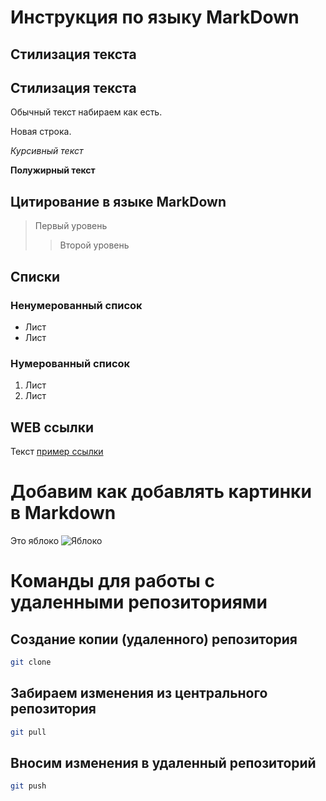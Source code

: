 # Инструкция по языку MarkDown

## Cтилизация текста
## Стилизация текста
Обычный текст набираем как есть.

Новая строка.

*Курсивный текст*

**Полужирный текст**

## Цитирование в языке MarkDown
> Первый уровень
>> Второй уровень

## Списки
### Ненумерованный список
* Лист
* Лист

### Нумерованный список
1. Лист
2. Лист

## WEB ссылки
Текст [пример ссылки](http.example.com "Всплывающая подсказка")

# Добавим как добавлять картинки в Markdown
Это яблоко
![Яблоко](apple.webp)

# Команды для работы с удаленными репозиториями
## Создание копии (удаленного) репозитория
```sh
git clone 
```
## Забираем изменения из центрального репозитория
```sh
git pull
```
## Вносим изменения в удаленный репозиторий
```sh
git push
```